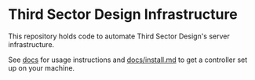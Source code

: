 # Third Sector Design Infrastructure

This repository holds code to automate Third Sector Design's server infrastructure.

See [docs](docs) for usage instructions and [docs/install.md](docs/install.md) to get a controller set up on your machine.
